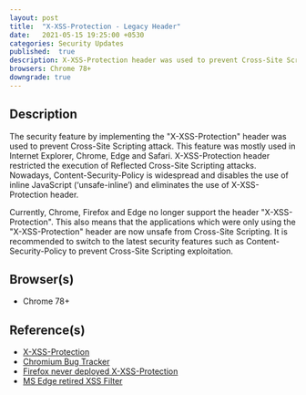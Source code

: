 ```yaml
---
layout: post
title:  "X-XSS-Protection - Legacy Header"
date:   2021-05-15 19:25:00 +0530
categories: Security Updates
published:	true 
description: X-XSS-Protection header was used to prevent Cross-Site Scripting attack. This feature was mostly used in Internet Explorer, Chrome and Safari. X-XSS-Protection header restricted the execution of Reflected Cross-Site Scripting attacks. Currently, Chrome, Firefox and Edge no longer support the header "X-XSS-Protection". This also means that the applications which were only using "X-XSS-Protection" header are now unsafe from the Cross-Site Scripting.
browsers: Chrome 78+
downgrade: true
---
```


## Description 

The security feature by implementing the "X-XSS-Protection" header was used to prevent Cross-Site Scripting attack. This feature was mostly used in Internet Explorer, Chrome, Edge and Safari. X-XSS-Protection header restricted the execution of Reflected Cross-Site Scripting attacks. Nowadays, Content-Security-Policy is widespread and disables the use of inline JavaScript (‘unsafe-inline’) and eliminates the use of X-XSS-Protection header.

Currently, Chrome, Firefox and Edge no longer support the header "X-XSS-Protection". This also means that the applications which were only using the "X-XSS-Protection" header are now unsafe from Cross-Site Scripting. It is recommended to switch to the latest security features such as Content-Security-Policy to prevent Cross-Site Scripting exploitation.

## Browser(s)
* Chrome 78+

## Reference(s)
* [X-XSS-Protection](https://developer.mozilla.org/en-US/docs/Web/HTTP/Headers/X-XSS-Protection)
* [Chromium Bug Tracker](https://bugs.chromium.org/p/chromium/issues/detail?id=968591#c10)
* [Firefox never deployed X-XSS-Protection](https://bugzilla.mozilla.org/show_bug.cgi?id=528661)
* [MS Edge retired XSS Filter](https://blogs.windows.com/windows-insider/2018/07/25/announcing-windows-10-insider-preview-build-17723-and-build-18204/)
